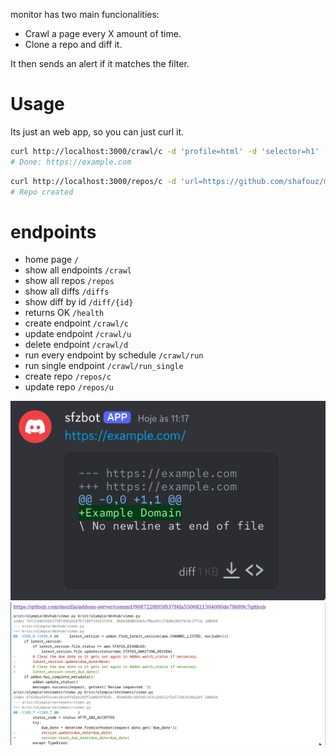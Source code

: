 monitor has two main funcionalities:
- Crawl a page every X amount of time.
- Clone a repo and diff it.

It then sends an alert if it matches the filter.

# Usage
Its just an web app, so you can just curl it.
```bash
curl http://localhost:3000/crawl/c -d 'profile=html' -d 'selector=h1' -d 'url=https://example.com'
# Done: https://example.com
```

```bash
curl http://localhost:3000/repos/c -d 'url=https://github.com/shafouz/monitor' -d 'files=["routes.py"]'
# Repo created
```

# endpoints

- home page
`/`
- show all endpoints
`/crawl`
- show all repos
`/repos`
- show all diffs
`/diffs`
- show diff by id
`/diff/{id}`
- returns OK
`/health`
- create endpoint
`/crawl/c`
- update endpoint
`/crawl/u`
- delete endpoint
`/crawl/d`
- run every endpoint by schedule
`/crawl/run`
- run single endpoint
`/crawl/run_single`
- create repo 
`/repos/c`
- update repo
`/repos/u`

![1](docs/images/alert.png)
![2](docs/images/diff.png)
